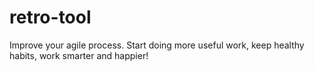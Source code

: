 # retro-tool
Improve your agile process. Start doing more useful work, keep healthy habits, work smarter and happier!

